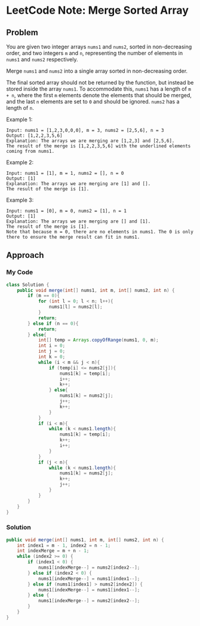 # LeetCode Note: Merge Sorted Array

## Problem 

You are given two integer arrays `nums1` and `nums2`, sorted in non-decreasing order, and two integers `m` and `n`, representing the number of elements in `nums1` and `nums2` respectively.

Merge `nums1` and `nums2` into a single array sorted in non-decreasing order.

The final sorted array should not be returned by the function, but instead be stored inside the array `nums1`. To accommodate this, `nums1` has a length of `m + n`, where the first `m` elements denote the elements that should be merged, and the last `n` elements are set to `0` and should be ignored. `nums2` has a length of `n`.

 

Example 1:
```
Input: nums1 = [1,2,3,0,0,0], m = 3, nums2 = [2,5,6], n = 3
Output: [1,2,2,3,5,6]
Explanation: The arrays we are merging are [1,2,3] and [2,5,6].
The result of the merge is [1,2,2,3,5,6] with the underlined elements coming from nums1.
```

Example 2:
```
Input: nums1 = [1], m = 1, nums2 = [], n = 0
Output: [1]
Explanation: The arrays we are merging are [1] and [].
The result of the merge is [1].
```

Example 3:
```
Input: nums1 = [0], m = 0, nums2 = [1], n = 1
Output: [1]
Explanation: The arrays we are merging are [] and [1].
The result of the merge is [1].
Note that because m = 0, there are no elements in nums1. The 0 is only there to ensure the merge result can fit in nums1.
```



## Approach

### My Code

```java
class Solution {
    public void merge(int[] nums1, int m, int[] nums2, int n) {
        if (m == 0){
            for (int l = 0; l < n; l++){
                nums1[l] = nums2[l];
            }
            return;
        } else if (n == 0){
            return;
        } else{
            int[] temp = Arrays.copyOfRange(nums1, 0, m);
            int i = 0;
            int j = 0;
            int k = 0;
            while (i < m && j < n){
                if (temp[i] <= nums2[j]){
                    nums1[k] = temp[i];
                    i++;
                    k++;
                } else{
                    nums1[k] = nums2[j];
                    j++;
                    k++;
                }
            }
            if (i < m){
                while (k < nums1.length){
                    nums1[k] = temp[i];
                    k++;
                    i++;
                }
            }
            if (j < n){
                while (k < nums1.length){
                    nums1[k] = nums2[j];
                    k++;
                    j++;
                }
            }
        }    
    }
}
```

### Solution

```java
public void merge(int[] nums1, int m, int[] nums2, int n) {
    int index1 = m - 1, index2 = n - 1;
    int indexMerge = m + n - 1;
    while (index2 >= 0) {
        if (index1 < 0) {
            nums1[indexMerge--] = nums2[index2--];
        } else if (index2 < 0) {
            nums1[indexMerge--] = nums1[index1--];
        } else if (nums1[index1] > nums2[index2]) {
            nums1[indexMerge--] = nums1[index1--];
        } else {
            nums1[indexMerge--] = nums2[index2--];
        }
    }
}
```
